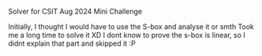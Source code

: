 Solver for CSIT Aug 2024 Mini Challenge

Initially, I thought I would have to use the S-box and analyse it or smth
Took me a long time to solve it XD
I dont know to prove the s-box is linear, so I didnt explain that part and skipped it :P
